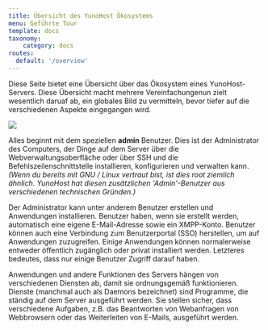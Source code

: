 ```yaml
---
title: Übersicht des YunoHost Ökosystems
menu: Geführte Tour
template: docs
taxonomy:
    category: docs
routes:
  default: '/overview'
---
```


Diese Seite bietet eine Übersicht über das Ökosystem eines YunoHost-Servers. Diese Übersicht macht mehrere Vereinfachungenun zielt wesentlich daruaf ab, ein globales Bild zu vermitteln, bevor tiefer auf die verschiedenen Aspekte eingegangen wird.


![](image://ecosystem.png)

Alles beginnt mit dem speziellen **admin** Benutzer. Dies ist der Administrator des Computers, der Dinge auf dem Server über die Webverwaltungsoberfläche oder über SSH und die Befehlszeilenschnittstelle installieren, konfigurieren und verwalten kann. *(Wenn du bereits mit GNU / Linux vertraut bist, ist dies root ziemlich ähnlich. YunoHost hat diesen zusätzlichen 'Admin'-Benutzer aus verschiedenen technischen Gründen.)*

Der Administrator kann unter anderem Benutzer erstellen und Anwendungen installieren. Benutzer haben, wenn sie erstellt werden, automatisch eine eigene E-Mail-Adresse sowie ein XMPP-Konto. Benutzer können auch eine Verbindung zum Benutzerportal (SSO) herstellen, um auf Anwendungen zuzugreifen. Einige Anwendungen können normalerweise entweder öffentlich zugänglich oder privat installiert werden. Letzteres bedeutes, dass nur einige Benutzer Zugriff darauf haben.

Anwendungen und andere Funktionen des Servers hängen von verschiedenen Diensten ab, damit sie ordnungsgemäß funktionieren. Dienste (manchmal auch als Daemons bezeichnet) sind Programme, die ständig auf dem Server ausgeführt werden. Sie stellen sicher, dass verschiedene Aufgaben, z.B. das Beantworten von Webanfragen von Webbrowsern oder das Weiterleiten von E-Mails, ausgeführt werden. 
